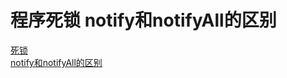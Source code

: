 程序死锁   notify和notifyAll的区别
======
[死锁](https://www.jianshu.com/p/68c0fef7b63e)   
[notify和notifyAll的区别](https://www.jianshu.com/p/25e243850bd2?appinstall=0)
